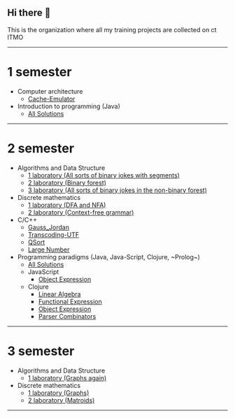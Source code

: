 ## Hi there 👋

This is the organization where all my training projects are collected on ct ITMO

---

# 1 semester
* Computer architecture
  * [Cache-Emulator](https://github.com/Nomad192-student-projects-ct-itmo/Cache-Emulator)
* Introduction to programming (Java)
  * [All Solutions](https://github.com/Nomad192-student-projects-ct-itmo/Java)

---

# 2 semester
* Algorithms and Data Structure
  * [1 laboratory (All sorts of binary jokes with segments)](https://github.com/Nomad192-student-projects-ct-itmo/2sem_AlgoLab_1)
  * [2 laboratory (Binary forest)](https://github.com/Nomad192-student-projects-ct-itmo/2sem_AlgoLab_2)
  * [3 laboratory (All sorts of binary jokes in the non-binary forest)](https://github.com/Nomad192-student-projects-ct-itmo/2sem_AlgoLab_3)
* Discrete mathematics
  * [1 laboratory (DFA and NFA)](https://github.com/Nomad192-student-projects-ct-itmo/2sem_DM_1)
  * [2 laboratory (Context-free grammar)](https://github.com/Nomad192-student-projects-ct-itmo/2sem_DM_2)
* C/C++
  * [Gauss_Jordan](https://github.com/Nomad192/gauss_jordan)
  * [Transcoding-UTF](https://github.com/Nomad192-student-projects-ct-itmo/Transcoding-UTF)
  * [QSort](https://github.com/Nomad192-student-projects-ct-itmo/QSort)
  * [Large Number](https://github.com/Nomad192-student-projects-ct-itmo/Large_Number)
* Programming paradigms (Java, Java-Script, Clojure, ~Prolog~)
  * [All Solutions](https://github.com/Nomad192-student-projects-ct-itmo/Paradigms)
  * JavaScript
    * [Object Expression](https://github.com/Nomad192-student-projects-ct-itmo/Object-Expression-JS)
  * Clojure
    * [Linear Algebra](https://github.com/Nomad192-student-projects-ct-itmo/Linear-Algebra-clj)
    * [Functional Expression](https://github.com/Nomad192-student-projects-ct-itmo/Functional-Expression-clj) 
    * [Object Expression](https://github.com/Nomad192-student-projects-ct-itmo/Object-Expression-clj)
    * [Parser Combinators](https://github.com/Nomad192-student-projects-ct-itmo/Parser-Combinators-clj)
---

# 3 semester
* Algorithms and Data Structure
  * [1 laboratory (Graphs again)](https://github.com/Nomad192-student-projects-ct-itmo/3sem_Algo_1)
* Discrete mathematics
  * [1 laboratory (Graphs)](https://github.com/Nomad192-student-projects-ct-itmo/3sem_DM_1)
  * [2 laboratory (Matroids)](https://github.com/Nomad192-student-projects-ct-itmo/3sem_DM_2)

---
